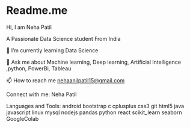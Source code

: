 # Readme.me
Hi, I am Neha Patil

A Passionate Data Science student From India

🌱 I’m currently learning Data Science

💬 Ask me about Machine learning, Deep learning, Artificial Intelligence ,python, PowerBi, Tableau

📫 How to reach me nehaanilpatil15@gmail.com

Connect with me:
Neha Patil

Languages and Tools:
android  bootstrap c cplusplus css3 git html5 java javascript linux mysql nodejs pandas python react  scikit_learn seaborn GoogleColab
